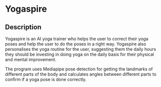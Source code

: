 # Yogaspire
## Description
Yogaspire is an AI yoga trainer who helps the user to correct their yoga poses and help the user to do the poses in a right way. Yogaspire also personalises the yoga routine for the user, suggesting them the daily hours they should be investing in doing yoga on the daily basis for their physical and mental improvement.  

The program uses Mediapipe pose detection for getting the landmarks of different parts of the body and calculates angles between different parts to confirm if a yoga pose is done correctly. 
